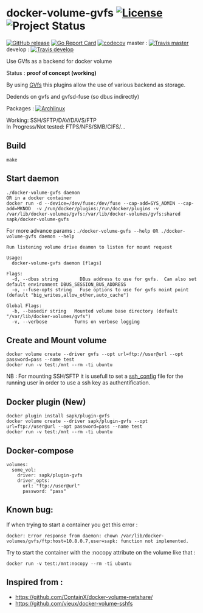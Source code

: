# docker-volume-gvfs [![License](https://img.shields.io/badge/license-MIT-red.svg)](https://github.com/sapk/docker-volume-gvfs/blob/master/LICENSE) ![Project Status](http://img.shields.io/badge/status-alpha-red.svg)
[![GitHub release](https://img.shields.io/github/release/sapk/docker-volume-gvfs.svg)](https://github.com/sapk/docker-volume-gvfs/releases) [![Go Report Card](https://goreportcard.com/badge/github.com/sapk/docker-volume-gvfs)](https://goreportcard.com/report/github.com/sapk/docker-volume-gvfs)
[![codecov](https://codecov.io/gh/sapk/docker-volume-gvfs/branch/master/graph/badge.svg)](https://codecov.io/gh/sapk/docker-volume-gvfs)
 master : [![Travis master](https://api.travis-ci.org/sapk/docker-volume-gvfs.svg?branch=master)](https://travis-ci.org/sapk/docker-volume-gvfs) develop : [![Travis develop](https://api.travis-ci.org/sapk/docker-volume-gvfs.svg?branch=develop)](https://travis-ci.org/sapk/docker-volume-gvfs)

Use GVfs as a backend for docker volume

Status : **proof of concept (working)**


By using [GVfs](https://wiki.gnome.org/Projects/gvfs) this plugins allow the use of various backend as storage.

Dedends on gvfs and gvfsd-fuse (so dbus indirectly)

Packages : [![Archlinux](https://img.shields.io/badge/Archlinux-AUR-blue.svg)](https://aur.archlinux.org/packages/docker-volume-gvfs-git/)

Working: SSH/SFTP/DAV/DAVS/FTP  
In Progress/Not tested: FTPS/NFS/SMB/CIFS/...
## Build
```
make
```

## Start daemon
```
./docker-volume-gvfs daemon
OR in a docker container
docker run -d --device=/dev/fuse:/dev/fuse --cap-add=SYS_ADMIN --cap-add=MKNOD  -v /run/docker/plugins:/run/docker/plugins -v /var/lib/docker-volumes/gvfs:/var/lib/docker-volumes/gvfs:shared sapk/docker-volume-gvfs
```

For more advance params : ```./docker-volume-gvfs --help OR ./docker-volume-gvfs daemon --help```
```
Run listening volume drive deamon to listen for mount request

Usage:
  docker-volume-gvfs daemon [flags]

Flags:
  -d, --dbus string        DBus address to use for gvfs.  Can also set default environment DBUS_SESSION_BUS_ADDRESS
  -o, --fuse-opts string   Fuse options to use for gvfs moint point (default "big_writes,allow_other,auto_cache")

Global Flags:
  -b, --basedir string   Mounted volume base directory (default "/var/lib/docker-volumes/gvfs")
  -v, --verbose          Turns on verbose logging
```

## Create and Mount volume
```
docker volume create --driver gvfs --opt url=ftp://user@url --opt password=pass --name test
docker run -v test:/mnt --rm -ti ubuntu
```
NB : For mounting SSH/SFTP it is usefull to set a [ssh_config](https://linux.die.net/man/5/ssh_config) file for the running user in order to use a ssh key as authentification.


## Docker plugin (New)
```
docker plugin install sapk/plugin-gvfs
docker volume create --driver sapk/plugin-gvfs --opt url=ftp://user@url --opt password=pass --name test
docker run -v test:/mnt --rm -ti ubuntu
```

## Docker-compose
```
volumes:
  some_vol:
    driver: sapk/plugin-gvfs
    driver_opts:
      url: "ftp://user@url"
      password: "pass"
```


## Known bug:
If when trying to start a container you get this error :

`docker: Error response from daemon: chown /var/lib/docker-volumes/gvfs/ftp:host=10.8.0.7,user=sapk: function not implemented.`

Try to start the container with the :nocopy attribute on the volume like that :

```
docker run -v test:/mnt:nocopy --rm -ti ubuntu
```


## Inspired from :
 - https://github.com/ContainX/docker-volume-netshare/
 - https://github.com/vieux/docker-volume-sshfs
